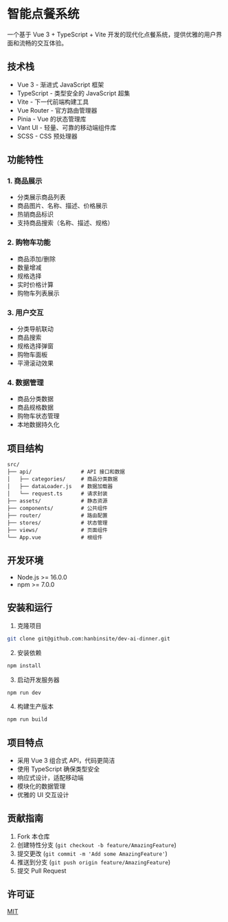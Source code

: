 # 智能点餐系统

一个基于 Vue 3 + TypeScript + Vite 开发的现代化点餐系统，提供优雅的用户界面和流畅的交互体验。

## 技术栈

- Vue 3 - 渐进式 JavaScript 框架
- TypeScript - 类型安全的 JavaScript 超集
- Vite - 下一代前端构建工具
- Vue Router - 官方路由管理器
- Pinia - Vue 的状态管理库
- Vant UI - 轻量、可靠的移动端组件库
- SCSS - CSS 预处理器

## 功能特性

### 1. 商品展示
- 分类展示商品列表
- 商品图片、名称、描述、价格展示
- 热销商品标识
- 支持商品搜索（名称、描述、规格）

### 2. 购物车功能
- 商品添加/删除
- 数量增减
- 规格选择
- 实时价格计算
- 购物车列表展示

### 3. 用户交互
- 分类导航联动
- 商品搜索
- 规格选择弹窗
- 购物车面板
- 平滑滚动效果

### 4. 数据管理
- 商品分类数据
- 商品规格数据
- 购物车状态管理
- 本地数据持久化

## 项目结构

```
src/
├── api/                # API 接口和数据
│   ├── categories/     # 商品分类数据
│   ├── dataLoader.js   # 数据加载器
│   └── request.ts      # 请求封装
├── assets/             # 静态资源
├── components/         # 公共组件
├── router/             # 路由配置
├── stores/             # 状态管理
├── views/              # 页面组件
└── App.vue             # 根组件
```

## 开发环境

- Node.js >= 16.0.0
- npm >= 7.0.0

## 安装和运行

1. 克隆项目
```bash
git clone git@github.com:hanbinsite/dev-ai-dinner.git
```

2. 安装依赖
```bash
npm install
```

3. 启动开发服务器
```bash
npm run dev
```

4. 构建生产版本
```bash
npm run build
```

## 项目特点

- 采用 Vue 3 组合式 API，代码更简洁
- 使用 TypeScript 确保类型安全
- 响应式设计，适配移动端
- 模块化的数据管理
- 优雅的 UI 交互设计

## 贡献指南

1. Fork 本仓库
2. 创建特性分支 (`git checkout -b feature/AmazingFeature`)
3. 提交更改 (`git commit -m 'Add some AmazingFeature'`)
4. 推送到分支 (`git push origin feature/AmazingFeature`)
5. 提交 Pull Request

## 许可证

[MIT](https://choosealicense.com/licenses/mit/)
